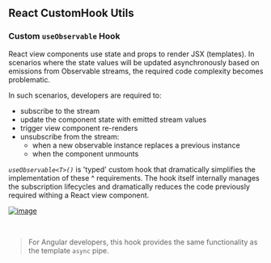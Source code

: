 ## React CustomHook Utils

### Custom `useObservable` Hook

React view components use state and props to render JSX (templates). In scenarios where the state values will be updated asynchronously based on emissions from Observable streams, the required code complexity becomes problematic.

In such scenarios, developers are required to:

- subscribe to the stream
- update the component state with emitted stream values
- trigger view component re-renders
- unsubscribe from the stream:
  - when a new observable instance replaces a previous instance
  - when the component unmounts

_`useObservable<T>()`_ is 'typed' custom hook that dramatically simplifies the implementation of these ^ requirements. The hook itself internally manages the subscription lifecycles and dramatically reduces the code previously required withing a React view component.

[![image](https://user-images.githubusercontent.com/210413/67902428-2724b180-fb37-11e9-9904-558952d2cf66.png)
](https://github.com/Mindspace/react-workshop/blob/finish/rxjs/apps/starter/src/app/ui/contacts/contacts-list.tsx#L41-L55)

<br/>

> For Angular developers, this hook provides the same functionality as the template `async` pipe.